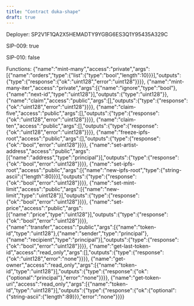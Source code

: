 ```yaml
---
title: "Contract duka-shape"
draft: true
---
```

Deployer: SP2V1F1QA2X5HEMADTY9YGBG6ES3Q1Y95435A329C

SIP-009: true

SIP-010: false

Functions:
{"name":"mint-many","access":"private","args":[{"name":"orders","type":{"list":{"type":"bool","length":10}}}],"outputs":{"type":{"response":{"ok":"uint128","error":"uint128"}}}}, {"name":"mint-many-iter","access":"private","args":[{"name":"ignore","type":"bool"},{"name":"next-id","type":"uint128"}],"outputs":{"type":"uint128"}}, {"name":"claim","access":"public","args":[],"outputs":{"type":{"response":{"ok":"uint128","error":"uint128"}}}}, {"name":"claim-five","access":"public","args":[],"outputs":{"type":{"response":{"ok":"uint128","error":"uint128"}}}}, {"name":"claim-ten","access":"public","args":[],"outputs":{"type":{"response":{"ok":"uint128","error":"uint128"}}}}, {"name":"freeze-ipfs-root","access":"public","args":[],"outputs":{"type":{"response":{"ok":"bool","error":"uint128"}}}}, {"name":"set-artist-address","access":"public","args":[{"name":"address","type":"principal"}],"outputs":{"type":{"response":{"ok":"bool","error":"uint128"}}}}, {"name":"set-ipfs-root","access":"public","args":[{"name":"new-ipfs-root","type":{"string-ascii":{"length":80}}}],"outputs":{"type":{"response":{"ok":"bool","error":"uint128"}}}}, {"name":"set-mint-limit","access":"public","args":[{"name":"new-limit","type":"uint128"}],"outputs":{"type":{"response":{"ok":"bool","error":"uint128"}}}}, {"name":"set-price","access":"public","args":[{"name":"price","type":"uint128"}],"outputs":{"type":{"response":{"ok":"bool","error":"uint128"}}}}, {"name":"transfer","access":"public","args":[{"name":"token-id","type":"uint128"},{"name":"sender","type":"principal"},{"name":"recipient","type":"principal"}],"outputs":{"type":{"response":{"ok":"bool","error":"uint128"}}}}, {"name":"get-last-token-id","access":"read_only","args":[],"outputs":{"type":{"response":{"ok":"uint128","error":"none"}}}}, {"name":"get-owner","access":"read_only","args":[{"name":"token-id","type":"uint128"}],"outputs":{"type":{"response":{"ok":{"optional":"principal"},"error":"none"}}}}, {"name":"get-token-uri","access":"read_only","args":[{"name":"token-id","type":"uint128"}],"outputs":{"type":{"response":{"ok":{"optional":{"string-ascii":{"length":89}}},"error":"none"}}}}
